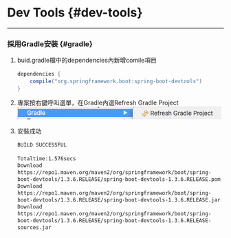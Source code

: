 # Dev Tools {#dev-tools}

---

### 採用Gradle安裝 {#gradle}

1. buid.gradle檔中的dependencies內新增comile項目
   ```java
   dependencies {
       compile("org.springframework.boot:spring-boot-devtools")
   }
   ```
2. 專案按右鍵呼叫選單，在Gradle內選Refresh Gradle Project  
   ![](/assets/ying_mu_kuai_zhao_2016_-_07_-_28_shang_wu_12__12__26.png)

3. 安裝成功

   ```
   BUILD SUCCESSFUL

   Totaltime:1.576secs
   Download
   https://repo1.maven.org/maven2/org/springframework/boot/spring-boot-devtools/1.3.6.RELEASE/spring-boot-devtools-1.3.6.RELEASE.pom
   Download
   https://repo1.maven.org/maven2/org/springframework/boot/spring-boot-devtools/1.3.6.RELEASE/spring-boot-devtools-1.3.6.RELEASE.jar
   Download
   https://repo1.maven.org/maven2/org/springframework/boot/spring-boot-devtools/1.3.6.RELEASE/spring-boot-devtools-1.3.6.RELEASE-sources.jar
   ```



